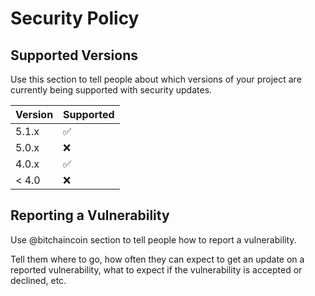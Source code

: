 # Security Policy

## Supported Versions

Use this section to tell people about which versions of your project are
currently being supported with security updates.

| Version | Supported          |
| ------- | ------------------ |
| 5.1.x   | :white_check_mark: |
| 5.0.x   | :x:                |
| 4.0.x   | :white_check_mark: |
| < 4.0   | :x:                |

## Reporting a Vulnerability

Use @bitchaincoin section to tell people how to report a vulnerability.

Tell them where to go, how often they can expect to get an update on a
reported vulnerability, what to expect if the vulnerability is accepted or
declined, etc.
